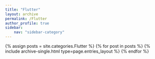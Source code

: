 ```yaml
---
title: "Flutter"
layout: archive
permalink: /Flutter
author_profile: true
sidebar:
    nav: "sidebar-category"
---
```


{% assign posts = site.categories.Flutter %}
{% for post in posts %} {% include archive-single.html type=page.entries_layout %} {% endfor %}
